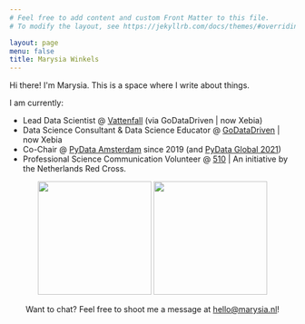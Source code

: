 ```yaml
---
# Feel free to add content and custom Front Matter to this file.
# To modify the layout, see https://jekyllrb.com/docs/themes/#overriding-theme-defaults

layout: page
menu: false
title: Marysia Winkels
---
```



Hi there! I'm Marysia. This is a space where I write about things. 

I am currently: 
* Lead Data Scientist @ [Vattenfall](https://vattenfall.com) (via GoDataDriven \| now Xebia)
* Data Science Consultant & Data Science Educator @ [GoDataDriven](https://godatadriven.com) \| now Xebia
* Co-Chair @ [PyData Amsterdam](http://amsterdam.pydata.org) since 2019 (and [PyData Global 2021](https://pydata.org/global2021/))
* Professional Science Communication Volunteer @ [510](https://510.global) \| An initiative by the Netherlands Red Cross.

<center> 
<p>
  <img src="../assets/dogsds-round.png" height="200" />
  <img src="../assets/vhto-round.png" height="200" /> 
</p>
</center>


<!--![](../assets/dogsds-round.png)

![](../assets/vhto-round.png) -->

<center> 
Want to chat? Feel free to shoot me a message at <a href="mailto:hello@marysia.nl">hello@marysia.nl</a>!
</center>
